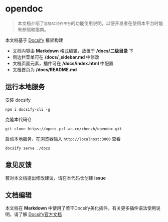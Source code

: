 # opendoc

> 本文档介绍了`启智AI协作平台`的功能使用说明，以便开发者在使用本平台时能有参照和指南。

本文档基于 [Docsify](https://docsify.js.org/#/?id=docsify) 框架构建

- 文档内容由 **Markdown** 格式编辑，放置于 **/docs/二级目录** 下
- 侧边栏菜单可在 **/docs/_sidebar.md** 中修改
- 文档页面元素，插件可在 **/docs/index.html** 中配置
- 文档首页为 **/docs/README.md**

## 运行本地服务

安装 docsify

```shell
npm i docsify-cli -g
```

克隆本代码仓

```shell
git clone https://openi.pcl.ac.cn/chenzh/opendoc.git
```

启动本地服务，在浏览器输入 `http://localhost:3000` 查看

```shell
docsify serve ./docs
```

## 意见反馈

若对本文档提出修改建议，请在本代码仓创建 **issue**

## 文档编辑

本文档在 **Markdown** 中使用了若干Docsify美化插件，有关更多插件语法使用说明，请了解 [Docsify官方文档](https://docsify.js.org/#/zh-cn/plugins)
